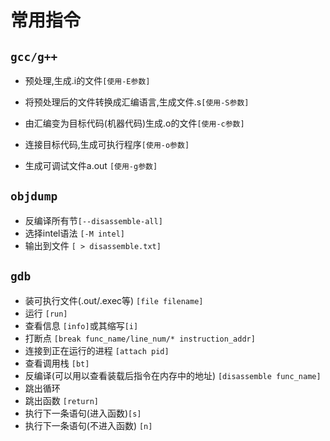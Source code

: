 # 常用指令
## `gcc/g++`
* 预处理,生成.i的文件`[使用-E参数]`

* 将预处理后的文件转换成汇编语言,生成文件.s`[使用-S参数]`

* 由汇编变为目标代码(机器代码)生成.o的文件`[使用-c参数]`

* 连接目标代码,生成可执行程序`[使用-o参数]`
* 生成可调试文件a.out `[使用-g参数]`
## `objdump`
* 反编译所有节`[--disassemble-all]`
* 选择intel语法 `[-M intel]`
* 输出到文件 `[ > disassemble.txt]`
## `gdb`
* 装可执行文件(.out/.exec等) `[file filename]`
* 运行 `[run]`
* 查看信息  `[info]`或其缩写`[i]`
* 打断点 `[break func_name/line_num/* instruction_addr]`
* 连接到正在运行的进程 `[attach pid]`
* 查看调用栈 `[bt]`
* 反编译(可以用以查看装载后指令在内存中的地址) `[disassemble func_name]`
* 跳出循环
* 跳出函数 `[return]`
* 执行下一条语句(进入函数)`[s]`
* 执行下一条语句(不进入函数) `[n]`